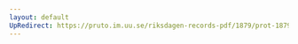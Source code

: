 ```yaml
---
layout: default
UpRedirect: https://pruto.im.uu.se/riksdagen-records-pdf/1879/prot-1879--ak--013/prot-1879--ak--013_028.pdf
---
```

